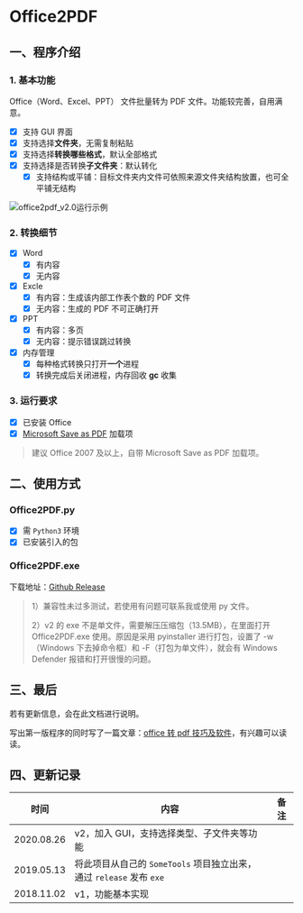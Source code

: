 # Office2PDF

## 一、程序介绍

### 1. 基本功能

Office（Word、Excel、PPT） 文件批量转为 PDF 文件。功能较完善，自用满意。

- [x] 支持 GUI 界面
- [x] 支持选择**文件夹**，无需复制粘贴
- [x] 支持选择**转换哪些格式**，默认全部格式
- [x] 支持选择是否转换**子文件夹**：默认转化
  - [x] 支持结构或平铺：目标文件夹内文件可依照来源文件夹结构放置，也可全平铺无结构

![office2pdf_v2.0运行示例](https://evgo-public.oss-cn-shanghai.aliyuncs.com/repo/office2pdf/office2pdf_v2.png)

### 2. 转换细节

- [x] Word
  - [x] 有内容
  - [x] 无内容
- [x] Excle
  - [x] 有内容：生成该内部工作表个数的 PDF 文件
  - [x] 无内容：生成的 PDF 不可正确打开
- [x] PPT
  - [x] 有内容：多页
  - [x] 无内容：提示错误跳过转换
- [x] 内存管理
  - [x] 每种格式转换只打开**一个**进程
  - [x] 转换完成后关闭进程，内存回收 **gc** 收集

### 3. 运行要求

- [x] 已安装 Office
- [x] [Microsoft Save as PDF](<https://www.microsoft.com/zh-cn/download/details.aspx?id=7> ) 加载项

> 建议 Office 2007 及以上，自带 Microsoft Save as PDF 加载项。

## 二、使用方式

### Office2PDF.py

- [x] 需 `Python3` 环境
- [x] 已安装引入的包

### Office2PDF.exe

下载地址：[Github Release](https://github.com/evgo2017/Office2PDF/releases)

> 1）兼容性未过多测试，若使用有问题可联系我或使用 py 文件。
>
> 2）v2 的 exe 不是单文件，需要解压压缩包（13.5MB），在里面打开 Office2PDF.exe 使用。原因是采用 pyinstaller 进行打包，设置了 -w（Windows 下去掉命令框）和 -F（打包为单文件），就会有 Windows Defender 报错和打开很慢的问题。

## 三、最后

若有更新信息，会在此文档进行说明。

写出第一版程序的同时写了一篇文章：[office 转 pdf 技巧及软件](<https://mp.weixin.qq.com/s?__biz=MzIwMjk2MTQ1MQ==&mid=2247484268&idx=1&sn=80bf791cae04e836b25525e3039fa3ff&chksm=96d7e428a1a06d3eb0ba59c98b5f772ca621792cda53abef70218d94ac1239d2c2fb71a8b539#rd> )，有兴趣可以读读。

## 四、更新记录

| 时间       | 内容                                                         | 备注 |
| ---------- | ------------------------------------------------------------ | ---- |
| 2020.08.26 | v2，加入 GUI，支持选择类型、子文件夹等功能                   |      |
| 2019.05.13 | 将此项目从自己的 `SomeTools` 项目独立出来，通过 `release` 发布 `exe` |      |
| 2018.11.02 | v1，功能基本实现                                             |      |
